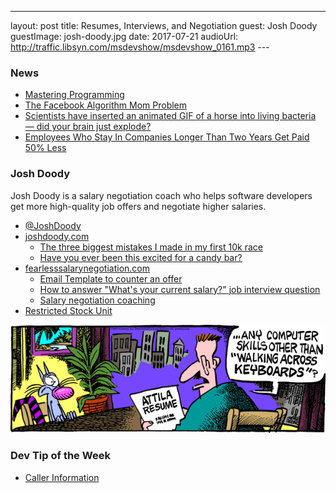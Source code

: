 ---
layout: post
title: Resumes, Interviews, and Negotiation
guest:  Josh Doody
guestImage:  josh-doody.jpg
date: 2017-07-21
audioUrl: http://traffic.libsyn.com/msdevshow/msdevshow_0161.mp3
--- 

### News

-   [Mastering  Programming](https://www.facebook.com/notes/kent-beck/mastering-programming/1184427814923414)
-   [The Facebook Algorithm Mom Problem](http://boffosocko.com/2017/07/11/the-facebook-algorithm-mom-problem/)
-   [Scientists have inserted an animated GIF of a horse into living bacteria — did your brain just explode?](https://techcrunch.com/2017/07/12/harvard-nature-crispr-cas1-cas2-horse-gif/)
-   [Employees Who Stay In Companies Longer Than Two Years Get Paid 50% Less](https://www.forbes.com/sites/cameronkeng/2014/06/22/employees-that-stay-in-companies-longer-than-2-years-get-paid-50-less/#3c324c29e07f)

### Josh Doody

Josh Doody is a salary negotiation coach who helps software developers get more high-quality job offers and negotiate higher salaries.

 - [@JoshDoody](https://twitter.com/JoshDoody)
 - [joshdoody.com](http://www.joshdoody.com/)
    - [The three biggest mistakes I made in my first 10k race](http://www.joshdoody.com/2017/04/the-three-biggest-mistakes-i-made-in-my-first-10k-race/)
    - [Have you ever been this excited for a candy bar?](http://www.joshdoody.com/2017/03/have-you-ever-been-this-excited-about-a-couple-dollars-of-candy/)
 - [fearlesssalarynegotiation.com](https://fearlesssalarynegotiation.com/)
    - [Email Template to counter an offer](https://na01.safelinks.protection.outlook.com/?url=https%3A%2F%2Ffearlesssalarynegotiation.com%2Fsalary-negotiation-email-sample%2F&data=02%7C01%7Ccschweitzer%40concurrency.com%7Cf501efee84a945dc3d8808d4ceeb7391%7C35cd3241d2504a2693c8ee676440a2b7%7C1%7C0%7C636360958036066608&sdata=bn0eM9GyGsSBhyUPMmKIM%2FuJrb4vNGah9661c3%2B5BpI%3D&reserved=0)
    - [How to answer "What's your current salary?" job interview question](https://na01.safelinks.protection.outlook.com/?url=https%3A%2F%2Ffearlesssalarynegotiation.com%2Fthe-dreaded-salary-question%2F&data=02%7C01%7Ccschweitzer%40concurrency.com%7Cf501efee84a945dc3d8808d4ceeb7391%7C35cd3241d2504a2693c8ee676440a2b7%7C1%7C0%7C636360958036066608&sdata=yGZ4DWpxwBzb5YbDJSHBvc8uUiLtWRtZCiJSnY3b12A%3D&reserved=0)
    - [Salary negotiation coaching](https://fearlesssalarynegotiation.com/coach/)
 - [Restricted Stock Unit](http://www.investopedia.com/terms/r/restricted-stock-unit.asp)

![cartoon.gif](cartoon.gif)

### Dev Tip of the Week

 -   [Caller Information](https://docs.microsoft.com/en-us/dotnet/csharp/programming-guide/concepts/caller-information)
